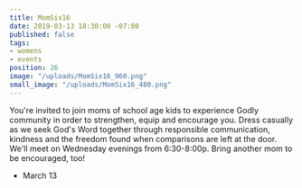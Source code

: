 ```yaml
---
title: MomSix16
date: 2019-03-13 18:30:00 -07:00
published: false
tags:
- womens
- events
position: 26
image: "/uploads/MomSix16_960.png"
small_image: "/uploads/MomSix16_480.png"
---
```


You're invited to join moms of school age kids to experience Godly community in order to strengthen, equip and encourage you.  Dress casually as we seek God's Word together through responsible communication, kindness and the freedom found when comparisons are left at the door.  We'll meet on Wednesday evenings from 6:30-8:00p.  Bring another mom to be encouraged, too! 

* March 13